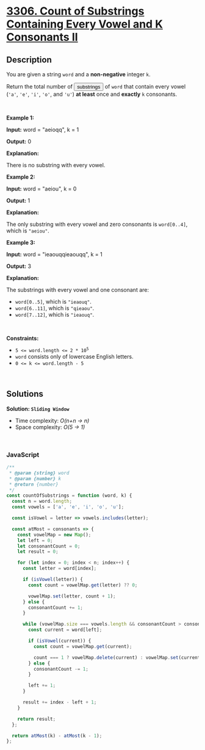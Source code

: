 # [3306. Count of Substrings Containing Every Vowel and K Consonants II](https://leetcode.com/problems/count-of-substrings-containing-every-vowel-and-k-consonants-ii)

## Description

<div class="elfjS" data-track-load="description_content"><p>You are given a string <code>word</code> and a <strong>non-negative</strong> integer <code>k</code>.</p>

<p>Return the total number of <span data-keyword="substring-nonempty" class=" cursor-pointer relative text-dark-blue-s text-sm"><button type="button" aria-haspopup="dialog" aria-expanded="false" aria-controls="radix-:rg:" data-state="closed" class="">substrings</button></span> of <code>word</code> that contain every vowel (<code>'a'</code>, <code>'e'</code>, <code>'i'</code>, <code>'o'</code>, and <code>'u'</code>) <strong>at least</strong> once and <strong>exactly</strong> <code>k</code> consonants.</p>

<p>&nbsp;</p>
<p><strong class="example">Example 1:</strong></p>

<div class="example-block">
<p><strong>Input:</strong> <span class="example-io">word = "aeioqq", k = 1</span></p>

<p><strong>Output:</strong> <span class="example-io">0</span></p>

<p><strong>Explanation:</strong></p>

<p>There is no substring with every vowel.</p>
</div>

<p><strong class="example">Example 2:</strong></p>

<div class="example-block">
<p><strong>Input:</strong> <span class="example-io">word = "aeiou", k = 0</span></p>

<p><strong>Output:</strong> <span class="example-io">1</span></p>

<p><strong>Explanation:</strong></p>

<p>The only substring with every vowel and zero consonants is <code>word[0..4]</code>, which is <code>"aeiou"</code>.</p>
</div>

<p><strong class="example">Example 3:</strong></p>

<div class="example-block">
<p><strong>Input:</strong> <span class="example-io">word = "</span>ieaouqqieaouqq<span class="example-io">", k = 1</span></p>

<p><strong>Output:</strong> 3</p>

<p><strong>Explanation:</strong></p>

<p>The substrings with every vowel and one consonant are:</p>

<ul>
	<li><code>word[0..5]</code>, which is <code>"ieaouq"</code>.</li>
	<li><code>word[6..11]</code>, which is <code>"qieaou"</code>.</li>
	<li><code>word[7..12]</code>, which is <code>"ieaouq"</code>.</li>
</ul>
</div>

<p>&nbsp;</p>
<p><strong>Constraints:</strong></p>

<ul>
	<li><code>5 &lt;= word.length &lt;= 2 * 10<sup>5</sup></code></li>
	<li><code>word</code> consists only of lowercase English letters.</li>
	<li><code>0 &lt;= k &lt;= word.length - 5</code></li>
</ul>
</div>

<p>&nbsp;</p>

## Solutions

**Solution: `Sliding Window`**

- Time complexity: <em>O(n+n -> n)</em>
- Space complexity: <em>O(5 -> 1)</em>

<p>&nbsp;</p>

### **JavaScript**

```js
/**
 * @param {string} word
 * @param {number} k
 * @return {number}
 */
const countOfSubstrings = function (word, k) {
  const n = word.length;
  const vowels = ['a', 'e', 'i', 'o', 'u'];

  const isVowel = letter => vowels.includes(letter);

  const atMost = consonants => {
    const vowelMap = new Map();
    let left = 0;
    let consonantCount = 0;
    let result = 0;

    for (let index = 0; index < n; index++) {
      const letter = word[index];

      if (isVowel(letter)) {
        const count = vowelMap.get(letter) ?? 0;

        vowelMap.set(letter, count + 1);
      } else {
        consonantCount += 1;
      }

      while (vowelMap.size === vowels.length && consonantCount > consonants) {
        const current = word[left];

        if (isVowel(current)) {
          const count = vowelMap.get(current);

          count === 1 ? vowelMap.delete(current) : vowelMap.set(current, count - 1);
        } else {
          consonantCount -= 1;
        }

        left += 1;
      }

      result += index - left + 1;
    }

    return result;
  };

  return atMost(k) - atMost(k - 1);
};
```

